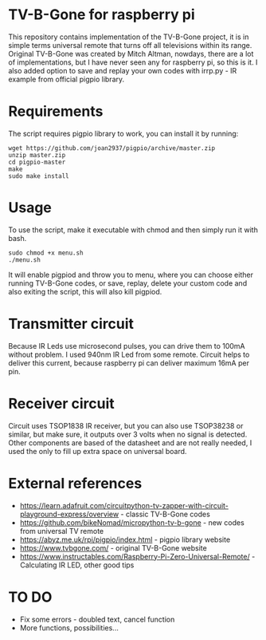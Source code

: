 # TV-B-Gone for raspberry pi
This repository contains implementation of the TV-B-Gone project, it is in simple terms universal remote that turns off all televisions within its range. Original TV-B-Gone was created by Mitch Altman, nowdays, there are a lot of implementations, but I have never seen any for raspberry pi, so this is it. I also added option to save and replay your own codes with irrp.py - IR example from official pigpio library. 
# Requirements
The script requires pigpio library to work, you can install it by running:
```
wget https://github.com/joan2937/pigpio/archive/master.zip
unzip master.zip
cd pigpio-master
make
sudo make install
```
# Usage
To use the script, make it executable with chmod and then simply run it with bash.
```
sudo chmod +x menu.sh
./menu.sh
```
It will enable pigpiod and throw you to menu, where you can choose either running TV-B-Gone codes, or save, replay, delete your custom code and also exiting the script, this will also kill pigpiod.
# Transmitter circuit
Because IR Leds use microsecond pulses, you can drive them to 100mA without problem. I used 940nm IR Led from some remote. Circuit helps to deliver this current, because raspberry pi can deliver maximum 16mA per pin.
# Receiver circuit
Circuit uses TSOP1838 IR receiver, but you can also use TSOP38238 or similar, but make sure, it outputs over 3 volts when no signal is detected. Other components are based of the datasheet and are not really needed, I used the only to fill up extra space on universal board.
# External references
- https://learn.adafruit.com/circuitpython-tv-zapper-with-circuit-playground-express/overview - classic TV-B-Gone codes
- https://github.com/bikeNomad/micropython-tv-b-gone - new codes from universal TV remote
- https://abyz.me.uk/rpi/pigpio/index.html - pigpio library website
- https://www.tvbgone.com/ - original TV-B-Gone website
- https://www.instructables.com/Raspberry-Pi-Zero-Universal-Remote/ - Calculating IR LED, other good tips
# TO DO
- Fix some errors - doubled text, cancel function
- More functions, possibilities...
